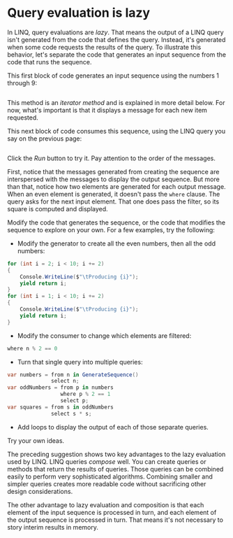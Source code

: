 # Query evaluation is lazy

In LINQ, query evaluations are *lazy*. That means the output of a LINQ query isn't generated from the code that defines the query. Instead, it's generated when some code requests the results of the query. To illustrate this behavior, let's separate the code that generates an input sequence from the code that runs the sequence.

This first block of code generates an input sequence using the numbers 1 through 9:

``` cs --region generate-source-sequence --source-file ../src/Program.cs --project ../src/LINQ.csproj --session lazy-evaluation-basic
```

This method is an *iterator method* and is explained in more detail below. For now, what's important is that it displays a message for each new item requested.

This next block of code consumes this sequence, using the LINQ query you say on the previous page:

``` cs --region consume-sequence --source-file ../src/Program.cs --project ../src/LINQ.csproj --session lazy-evaluation-basic
```

Click the *Run* button to try it. Pay attention to the order of the messages.

First, notice that the messages generated from creating the sequence are interspersed with the messages to display the output sequence. But more than that, notice how two elements are generated for each output message. When an even element is generated, it doesn't pass the `where` clause. The query asks for the next input element. That one does pass the filter, so its square is computed and displayed.

Modify the code that generates the sequence, or the code that modifies the sequence to explore on your own.  For a few examples, try the following:

- Modify the generator to create all the even numbers, then all the odd numbers:
```csharp
for (int i = 2; i < 10; i += 2)
{
    Console.WriteLine($"\tProducing {i}");
    yield return i;
}
for (int i = 1; i < 10; i += 2)
{
    Console.WriteLine($"\tProducing {i}");
    yield return i;
}
```
- Modify the consumer to change which elements are filtered:
```csharp
where n % 2 == 0
```
- Turn that single query into multiple queries:
```csharp
var numbers = from n in GenerateSequence()
              select n;
var oddNumbers = from p in numbers
                 where p % 2 == 1
                 select p;
var squares = from s in oddNumbers
              select s * s;
```
- Add loops to display the output of each of those separate queries. 

Try your own ideas.

The preceding suggestion shows two key advantages to the lazy evaluation used by LINQ. LINQ queries *compose* well. You can create queries or methods that return the results of queries. Those queries can be combined easily to perform very sophisticated algorithms. Combining smaller and simpler queries creates more readable code without sacrificing other design considerations.

The other advantage to lazy evaluation and composition is that each element of the input sequence is processed in turn, and each element of the output sequence is processed in turn. That means it's not necessary to story interim results in memory.
